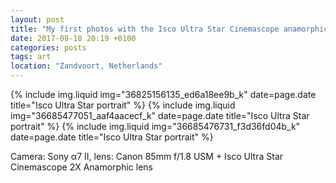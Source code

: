 ```yaml
---
layout: post
title: "My first photos with the Isco Ultra Star Cinemascope anamorphic lens"
date: 2017-08-18 20:19 +0100
categories: posts
tags: art
location: "Zandvoort, Netherlands"
---
```


{% include img.liquid img="36825156135_ed6a18ee9b_k" date=page.date title="Isco Ultra Star portrait" %}
{% include img.liquid img="36685477051_aaf4aacecf_k" date=page.date title="Isco Ultra Star portrait" %}
{% include img.liquid img="36685476731_f3d36fd04b_k" date=page.date title="Isco Ultra Star portrait" %}

Camera: Sony α7 II, lens: Canon 85mm f/1.8 USM + Isco Ultra Star Cinemascope 2X Anamorphic lens
